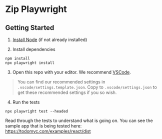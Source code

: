 
# Zip Playwright 

## Getting Started

1. [Install Node](https://nodejs.org/en/download/prebuilt-installer) (if not already installed)

2. Install dependencies

```
npm install
npx playwright install
```

3. Open this repo with your editor. We recommend [VSCode](https://code.visualstudio.com/).

> You can find our recommended settings in `.vscode/settings.template.json`. Copy to `.vscode/settings.json` to get these recommended settings if you so wish.

4. Run the tests

```
npx playwright test --headed
```

Read through the tests to understand what is going on. You can see the sample app that is being tested here: https://todomvc.com/examples/react/dist
